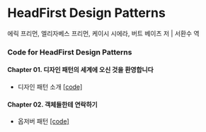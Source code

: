 HeadFirst Design Patterns
============================
에릭 프리먼, 엘리자베스 프리먼, 케이시 시에라, 버트 베이츠 저 | 서환수 역 

### Code for HeadFirst Design Patterns

#### Chapter 01. 디자인 패턴의 세계에 오신 것을 환영합니다
- 디자인 패턴 소개
[[code]](https://github.com/yunyoung1819/Head-First-Design-Patterns/tree/master/src/chapter01)


#### Chapter 02. 객체들한테 연락하기
- 옵저버 패턴
[[code]](https://github.com/yunyoung1819/Head-First-Design-Patterns/tree/master/src/chapter02)

